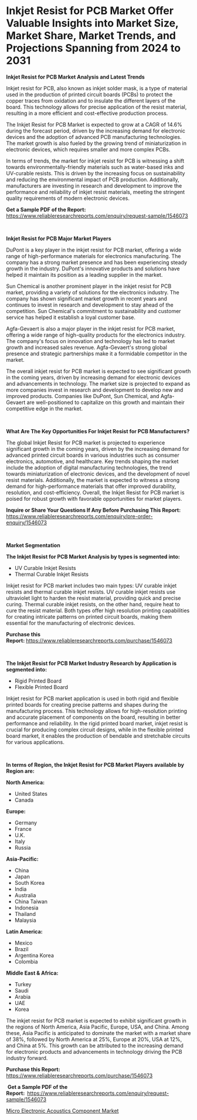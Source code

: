 <p><h1>Inkjet Resist for PCB Market Offer Valuable Insights into Market Size, Market Share, Market Trends, and Projections Spanning from 2024 to 2031</h1></p><p><strong>Inkjet Resist for PCB Market Analysis and Latest Trends</strong></p>
<p><p>Inkjet resist for PCB, also known as inkjet solder mask, is a type of material used in the production of printed circuit boards (PCBs) to protect the copper traces from oxidation and to insulate the different layers of the board. This technology allows for precise application of the resist material, resulting in a more efficient and cost-effective production process.</p><p>The Inkjet Resist for PCB Market is expected to grow at a CAGR of 14.6% during the forecast period, driven by the increasing demand for electronic devices and the adoption of advanced PCB manufacturing technologies. The market growth is also fueled by the growing trend of miniaturization in electronic devices, which requires smaller and more complex PCBs.</p><p>In terms of trends, the market for inkjet resist for PCB is witnessing a shift towards environmentally-friendly materials such as water-based inks and UV-curable resists. This is driven by the increasing focus on sustainability and reducing the environmental impact of PCB production. Additionally, manufacturers are investing in research and development to improve the performance and reliability of inkjet resist materials, meeting the stringent quality requirements of modern electronic devices.</p></p>
<p><strong>Get a Sample PDF of the Report:&nbsp;</strong> <a href="https://www.reliableresearchreports.com/enquiry/request-sample/1546073">https://www.reliableresearchreports.com/enquiry/request-sample/1546073</a></p>
<p>&nbsp;</p>
<p><strong>Inkjet Resist for PCB Major Market Players</strong></p>
<p><p>DuPont is a key player in the inkjet resist for PCB market, offering a wide range of high-performance materials for electronics manufacturing. The company has a strong market presence and has been experiencing steady growth in the industry. DuPont's innovative products and solutions have helped it maintain its position as a leading supplier in the market.</p><p>Sun Chemical is another prominent player in the inkjet resist for PCB market, providing a variety of solutions for the electronics industry. The company has shown significant market growth in recent years and continues to invest in research and development to stay ahead of the competition. Sun Chemical's commitment to sustainability and customer service has helped it establish a loyal customer base.</p><p>Agfa-Gevaert is also a major player in the inkjet resist for PCB market, offering a wide range of high-quality products for the electronics industry. The company's focus on innovation and technology has led to market growth and increased sales revenue. Agfa-Gevaert's strong global presence and strategic partnerships make it a formidable competitor in the market.</p><p>The overall inkjet resist for PCB market is expected to see significant growth in the coming years, driven by increasing demand for electronic devices and advancements in technology. The market size is projected to expand as more companies invest in research and development to develop new and improved products. Companies like DuPont, Sun Chemical, and Agfa-Gevaert are well-positioned to capitalize on this growth and maintain their competitive edge in the market.</p></p>
<p>&nbsp;</p>
<p><strong>What Are The Key Opportunities For Inkjet Resist for PCB Manufacturers?</strong></p>
<p><p>The global Inkjet Resist for PCB market is projected to experience significant growth in the coming years, driven by the increasing demand for advanced printed circuit boards in various industries such as consumer electronics, automotive, and healthcare. Key trends shaping the market include the adoption of digital manufacturing technologies, the trend towards miniaturization of electronic devices, and the development of novel resist materials. Additionally, the market is expected to witness a strong demand for high-performance materials that offer improved durability, resolution, and cost-efficiency. Overall, the Inkjet Resist for PCB market is poised for robust growth with favorable opportunities for market players.</p></p>
<p><strong>Inquire or Share Your Questions If Any Before Purchasing This Report:</strong> <a href="https://www.reliableresearchreports.com/enquiry/pre-order-enquiry/1546073">https://www.reliableresearchreports.com/enquiry/pre-order-enquiry/1546073</a></p>
<p>&nbsp;</p>
<p><strong>Market Segmentation</strong></p>
<p><strong>The Inkjet Resist for PCB Market Analysis by types is segmented into:</strong></p>
<p><ul><li>UV Curable Inkjet Resists</li><li>Thermal Curable Inkjet Resists</li></ul></p>
<p><p>Inkjet resist for PCB market includes two main types: UV curable inkjet resists and thermal curable inkjet resists. UV curable inkjet resists use ultraviolet light to harden the resist material, providing quick and precise curing. Thermal curable inkjet resists, on the other hand, require heat to cure the resist material. Both types offer high resolution printing capabilities for creating intricate patterns on printed circuit boards, making them essential for the manufacturing of electronic devices.</p></p>
<p><strong>Purchase this Report:&nbsp;</strong><a href="https://www.reliableresearchreports.com/purchase/1546073">https://www.reliableresearchreports.com/purchase/1546073</a></p>
<p>&nbsp;</p>
<p><strong>The Inkjet Resist for PCB Market Industry Research by Application is segmented into:</strong></p>
<p><ul><li>Rigid Printed Board</li><li>Flexible Printed Board</li></ul></p>
<p><p>Inkjet resist for PCB market application is used in both rigid and flexible printed boards for creating precise patterns and shapes during the manufacturing process. This technology allows for high-resolution printing and accurate placement of components on the board, resulting in better performance and reliability. In the rigid printed board market, inkjet resist is crucial for producing complex circuit designs, while in the flexible printed board market, it enables the production of bendable and stretchable circuits for various applications.</p></p>
<p>&nbsp;</p>
<p><strong>In terms of Region, the Inkjet Resist for PCB Market Players available by Region are:</strong></p>
<p>
    <p> <strong> North America: </strong>
        <ul>
            <li>United States</li>
            <li>Canada</li>
        </ul>
        </p> 
    <p> <strong> Europe: </strong>
        <ul>
            <li>Germany</li>
            <li>France</li>
            <li>U.K.</li>
            <li>Italy</li>
            <li>Russia</li>
        </ul>
        </p> 
    <p> <strong> Asia-Pacific: </strong>
        <ul>
            <li>China</li>
            <li>Japan</li>
            <li>South Korea</li>
            <li>India</li>
            <li>Australia</li>
            <li>China Taiwan</li>
            <li>Indonesia</li>
            <li>Thailand</li>
            <li>Malaysia</li>
        </ul>
        </p> 
    <p> <strong> Latin America: </strong>
        <ul>
            <li>Mexico</li>
            <li>Brazil</li>
            <li>Argentina Korea</li>
            <li>Colombia</li>
        </ul>
        </p> 
    <p> <strong> Middle East & Africa: </strong>
        <ul>
            <li>Turkey</li>
            <li>Saudi</li>
            <li>Arabia</li>
            <li>UAE</li>
            <li>Korea</li>
        </ul>
    </p>
    </p>
<p><p>The inkjet resist for PCB market is expected to exhibit significant growth in the regions of North America, Asia Pacific, Europe, USA, and China. Among these, Asia Pacific is anticipated to dominate the market with a market share of 38%, followed by North America at 25%, Europe at 20%, USA at 12%, and China at 5%. This growth can be attributed to the increasing demand for electronic products and advancements in technology driving the PCB industry forward.</p></p>
<p><strong>Purchase this Report: </strong><a href="https://www.reliableresearchreports.com/purchase/1546073">https://www.reliableresearchreports.com/purchase/1546073</a></p>
<p>&nbsp;<strong>Get a Sample PDF of the Report:&nbsp;&nbsp;</strong><a href="https://www.reliableresearchreports.com/enquiry/request-sample/1546073">https://www.reliableresearchreports.com/enquiry/request-sample/1546073</a></p>
<p><strong></strong></p>
<p><p><a href="https://bubble-tree-ea4.notion.site/Micro-Electronic-Acoustics-Component-Market-Size-Growing-and-Forecasted-for-period-from-2024-2031--4d97b90701a64b08a9b3b7a2ba33a8c0">Micro Electronic Acoustics Component Market</a></p></p>